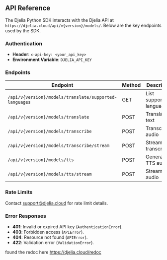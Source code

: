 ## API Reference

The Djelia Python SDK interacts with the Djelia API at `https://djelia.cloud/api/v{version}/models/`. Below are the key endpoints used by the SDK.


### Authentication
- **Header**: `x-api-key: <your_api_key>`
- **Environment Variable**: `DJELIA_API_KEY`

### Endpoints

| Endpoint | Method | Description | SDK Method |
|----------|--------|-------------|------------|
| `/api/v{version}/models/translate/supported-languages` | GET | List supported languages | `translation.get_supported_languages()` |
| `/api/v{version}/models/translate` | POST | Translate text | `translation.translate()` |
| `/api/v{version}/models/transcribe` | POST | Transcribe audio | `transcription.transcribe(stream=False)` |
| `/api/v{version}/models/transcribe/stream` | POST | Stream transcription | `transcription.transcribe(stream=True)` |
| `/api/v{version}/models/tts` | POST | Generate TTS audio | `tts.text_to_speech(stream=False)` |
| `/api/v{version}/models/tts/stream` | POST | Stream TTS audio | `tts.text_to_speech(stream=True)` |

### Rate Limits
 Contact [support@djelia.cloud](mailto:support@djelia.cloud) for rate limit details.


### Error Responses
- **401**: Invalid or expired API key (`AuthenticationError`).
- **403**: Forbidden access (`APIError`).
- **404**: Resource not found (`APIError`).
- **422**: Validation error (`ValidationError`).


found the redoc here https://djelia.cloud/redoc